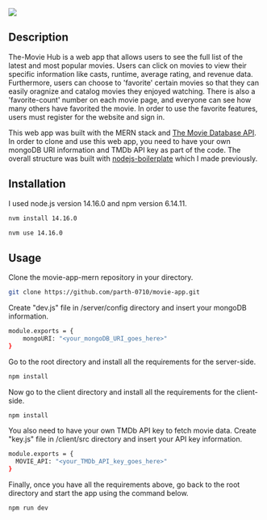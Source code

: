 

![](images/movie-app.gif)

## Description

The-Movie Hub is a web app that allows users to see the full list of the latest and most popular movies. Users can click on movies to view their specific information like casts, runtime, average rating, and revenue data. Furthermore, users can choose to 'favorite' certain movies so that they can easily oragnize and catalog movies they enjoyed watching. There is also a 'favorite-count' number on each movie page, and everyone can see how many others have favorited the movie. In order to use the favorite features, users must register for the website and sign in.

This web app was built with the MERN stack and [The Movie Database API](https://developers.themoviedb.org/3). In order to clone and use this web app, you need to have your own mongoDB URI information and TMDb API key as part of the code. The overall structure was built with [nodejs-boilerplate](https://github.com/byunsy/nodejs-boilerplate) which I made previously.

## Installation

I used node.js version 14.16.0 and npm version 6.14.11.

```bash
nvm install 14.16.0
```

```bash
nvm use 14.16.0
```

## Usage

Clone the movie-app-mern repository in your directory.

```bash
git clone https://github.com/parth-0710/movie-app.git
```

Create "dev.js" file in /server/config directory and insert your mongoDB information.

```bash
module.exports = {
    mongoURI: "<your_mongoDB_URI_goes_here>"
}
```

Go to the root directory and install all the requirements for the server-side.

```bash
npm install
```

Now go to the client directory and install all the requirements for the client-side.

```bash
npm install
```

You also need to have your own TMDb API key to fetch movie data. Create "key.js" file in /client/src directory and insert your API key information.

```bash
module.exports = {
  MOVIE_API: "<your_TMDb_API_key_goes_here>"
}
```

Finally, once you have all the requirements above, go back to the root directory and start the app using the command below.

```bash
npm run dev
```

